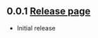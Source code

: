 ## 0.0.1 [Release page](https://github.com/Tubular/consul-bak/releases/tag/0.0.1)
* Initial release
